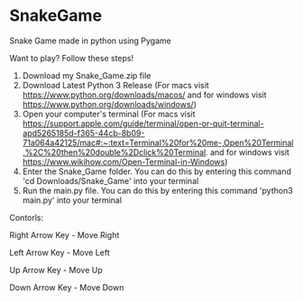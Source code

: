 # SnakeGame
Snake Game made in python using Pygame

Want to play? Follow these steps!

1.  Download my Snake_Game.zip file
2.  Download Latest Python 3 Release (For macs visit https://www.python.org/downloads/macos/ and for windows visit https://www.python.org/downloads/windows/)
3.  Open your computer's terminal (For macs visit https://support.apple.com/guide/terminal/open-or-quit-terminal-apd5265185d-f365-44cb-8b09-71a064a42125/mac#:~:text=Terminal%20for%20me-,Open%20Terminal,%2C%20then%20double%2Dclick%20Terminal. and for windows visit https://www.wikihow.com/Open-Terminal-in-Windows)
4.  Enter the Snake_Game folder. You can do this by entering this command 'cd Downloads/Snake_Game' into your terminal
5.  Run the main.py file. You can do this by entering this command 'python3 main.py' into your terminal



Contorls:

Right Arrow Key - Move Right

Left Arrow Key  - Move Left

Up Arrow Key    - Move Up

Down Arrow Key  - Move Down
